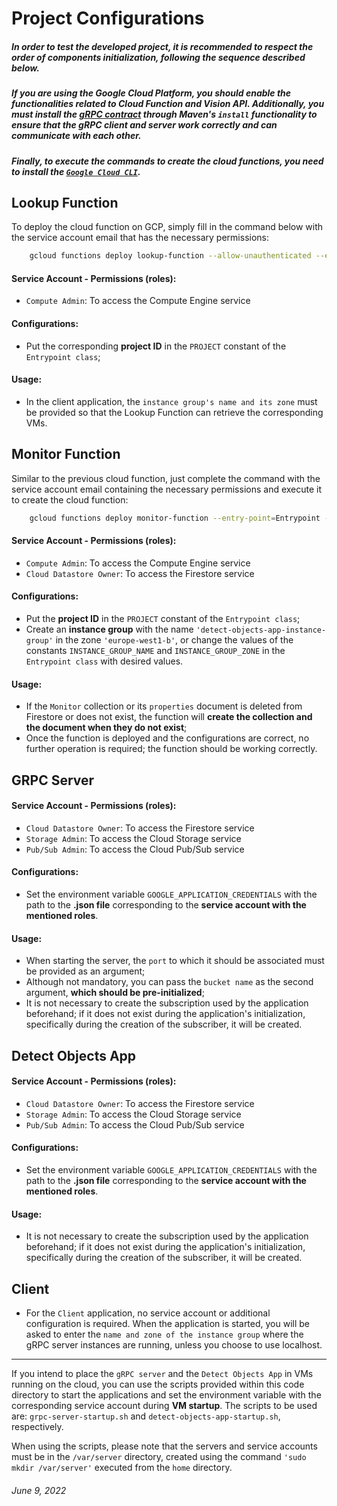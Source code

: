 # Project Configurations

##### In order to test the developed project, it is recommended to respect the order of components initialization, following the sequence described below.
##### If you are using the Google Cloud Platform, you should enable the functionalities related to Cloud Function and Vision API. Additionally, you must install the [gRPC contract](GRPCContract/) through Maven's `install` functionality to ensure that the gRPC client and server work correctly and can communicate with each other.
##### Finally, to execute the commands to create the cloud functions, you need to install the [`Google Cloud CLI`](https://cloud.google.com/sdk/docs/install).

## Lookup Function

To deploy the cloud function on GCP, simply fill in the command below with the service account email that has the necessary permissions:

```bash
    gcloud functions deploy lookup-function --allow-unauthenticated --entry-point=Entrypoint --runtime=java11 --trigger-http --region=europe-west1 --source=target/deployment --service-account=<todo-service-account-email>
```

#### Service Account - Permissions (roles):
- `Compute Admin`: To access the Compute Engine service

#### Configurations:
- Put the corresponding **project ID** in the `PROJECT` constant of the `Entrypoint class`;

#### Usage:
- In the client application, the `instance group's name and its zone` must be provided so that the Lookup Function can retrieve the corresponding VMs.

## Monitor Function

Similar to the previous cloud function, just complete the command with the service account email containing the necessary permissions and execute it to create the cloud function:

```bash
    gcloud functions deploy monitor-function --entry-point=Entrypoint --runtime=java11 --trigger-topic detectionworkers --region=europe-west1 --source=target/deployment --service-account=<todo-service-account-email>
```

#### Service Account - Permissions (roles):
- `Compute Admin`: To access the Compute Engine service
- `Cloud Datastore Owner`: To access the Firestore service

#### Configurations:
- Put the **project ID** in the `PROJECT` constant of the `Entrypoint class`;
- Create an **instance group** with the name `'detect-objects-app-instance-group'` in the zone `'europe-west1-b'`, or change the values of the constants `INSTANCE_GROUP_NAME` and `INSTANCE_GROUP_ZONE` in the `Entrypoint class` with desired values.

#### Usage:
- If the `Monitor` collection or its `properties` document is deleted from Firestore or does not exist, the function will **create the collection and the document when they do not exist**;
- Once the function is deployed and the configurations are correct, no further operation is required; the function should be working correctly.

## GRPC Server

#### Service Account - Permissions (roles):
- `Cloud Datastore Owner`: To access the Firestore service
- `Storage Admin`: To access the Cloud Storage service
- `Pub/Sub Admin`: To access the Cloud Pub/Sub service

#### Configurations:
- Set the environment variable `GOOGLE_APPLICATION_CREDENTIALS` with the path to the **.json file** corresponding to the **service account with the mentioned roles**.

#### Usage:

- When starting the server, the `port` to which it should be associated must be provided as an argument;
- Although not mandatory, you can pass the `bucket name` as the second argument, **which should be pre-initialized**;
- It is not necessary to create the subscription used by the application beforehand; if it does not exist during the application's initialization, specifically during the creation of the subscriber, it will be created.

## Detect Objects App

#### Service Account - Permissions (roles):
- `Cloud Datastore Owner`: To access the Firestore service
- `Storage Admin`: To access the Cloud Storage service
- `Pub/Sub Admin`: To access the Cloud Pub/Sub service

#### Configurations:
- Set the environment variable `GOOGLE_APPLICATION_CREDENTIALS` with the path to the **.json file** corresponding to the **service account with the mentioned roles**.

#### Usage:
- It is not necessary to create the subscription used by the application beforehand; if it does not exist during the application's initialization, specifically during the creation of the subscriber, it will be created.

## Client
* For the `Client` application, no service account or additional configuration is required. When the application is started, you will be asked to enter the `name and zone of the instance group` where the gRPC server instances are running, unless you choose to use localhost.

---
If you intend to place the `gRPC server` and the `Detect Objects App` in VMs running on the cloud, you can use the scripts provided within this code directory to start the applications and set the environment variable with the corresponding service account during **VM startup**. The scripts to be used are: `grpc-server-startup.sh` and `detect-objects-app-startup.sh`, respectively. 

When using the scripts, please note that the servers and service accounts must be in the `/var/server` directory, created using the command `'sudo mkdir /var/server'` executed from the `home` directory.

###### June 9, 2022